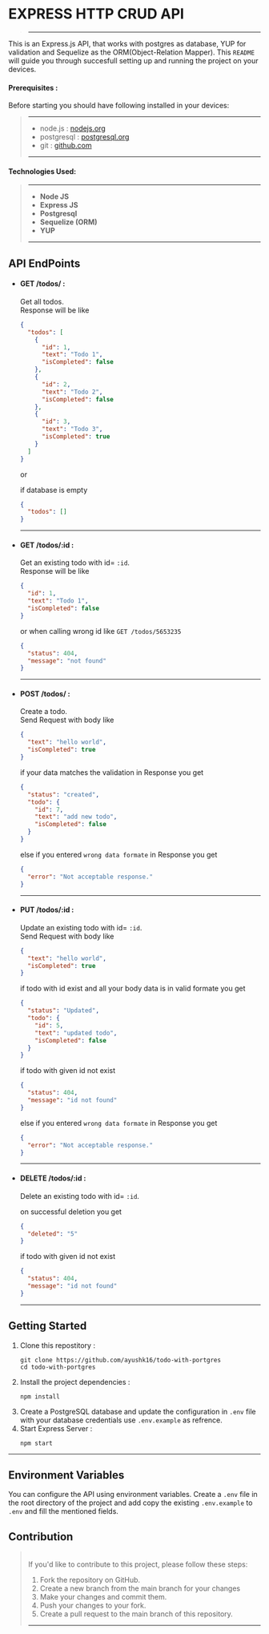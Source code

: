 # EXPRESS HTTP CRUD API

> ---

This is an Express.js API, that works with postgres as database, YUP for validation and Sequelize as the ORM(Object-Relation Mapper).
This `README` will guide you through succesfull setting up and running the project on your devices.

#### Prerequisites :

Before starting you should have following installed in your devices:

> ---
>
> - node.js : [nodejs.org](https://nodejs.org/en)
> - postgresql : [ postgresql.org ](https://www.postgresql.org/)
> - git : [github.com](https://www.github.com/)
>
> ---

#### Technologies Used:

> ---
>
> - **Node JS**
> - **Express JS**
> - **Postgresql**
> - **Sequelize (ORM)**
> - **YUP**
>
> ---

## API EndPoints

- #### GET /todos/ :

  Get all todos.
  \
   Response will be like

  ```json
  {
    "todos": [
      {
        "id": 1,
        "text": "Todo 1",
        "isCompleted": false
      },
      {
        "id": 2,
        "text": "Todo 2",
        "isCompleted": false
      },
      {
        "id": 3,
        "text": "Todo 3",
        "isCompleted": true
      }
    ]
  }
  ```

  or

  if database is empty

  ```json
  {
    "todos": []
  }
  ```

  ***

- #### GET /todos/:id :

  Get an existing todo with id= `:id`.
  \
   Response will be like

  ```json
  {
    "id": 1,
    "text": "Todo 1",
    "isCompleted": false
  }
  ```

  or
  when calling wrong id like `GET /todos/5653235`

  ```json
  {
    "status": 404,
    "message": "not found"
  }
  ```

  ***

- #### POST /todos/ :

  Create a todo.
  \
   Send Request with body like

  ```json
  {
    "text": "hello world",
    "isCompleted": true
  }
  ```

  if your data matches the validation in Response you get

  ```json
  {
    "status": "created",
    "todo": {
      "id": 7,
      "text": "add new todo",
      "isCompleted": false
    }
  }
  ```

  else if you entered `wrong data formate`
  in Response you get

  ```json
  {
    "error": "Not acceptable response."
  }
  ```

  ***

- #### PUT /todos/:id :

  Update an existing todo with id= `:id`.
  \
   Send Request with body like

  ```json
  {
    "text": "hello world",
    "isCompleted": true
  }
  ```

  if todo with id exist and all your body data is in valid formate you get

  ```json
  {
    "status": "Updated",
    "todo": {
      "id": 5,
      "text": "updated todo",
      "isCompleted": false
    }
  }
  ```

  if todo with given id not exist

  ```json
  {
    "status": 404,
    "message": "id not found"
  }
  ```

  else if you entered `wrong data formate`
  in Response you get

  ```json
  {
    "error": "Not acceptable response."
  }
  ```

  ***

- #### DELETE /todos/:id :

  Delete an existing todo with id= `:id`.

  on successful deletion you get

  ```json
  {
    "deleted": "5"
  }
  ```

  if todo with given id not exist

  ```json
  {
    "status": 404,
    "message": "id not found"
  }
  ```

  ***

## Getting Started

1. Clone this repostitory :
   ```cli
   git clone https://github.com/ayushk16/todo-with-portgres
   cd todo-with-portgres
   ```
2. Install the project dependencies :
   ```
   npm install
   ```
3. Create a PostgreSQL database and update the configuration in `.env` file with your database credentials use `.env.example` as refrence.
4. Start Express Server :
   ```cli
   npm start
   ```

---

## Environment Variables

You can configure the API using environment variables. Create a `.env` file in the root directory of the project and add copy the existing `.env.example` to `.env` and fill the mentioned fields.

## Contribution

> \
> If you'd like to contribute to this project, please follow these steps:
>
> 1. Fork the repository on GitHub.
> 2. Create a new branch from the main branch for your changes
> 3. Make your changes and commit them.
> 4. Push your changes to your fork.
> 5. Create a pull request to the main branch of this repository.
>
> ---
